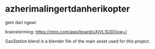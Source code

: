 # azherimalingertdanherikopter
gem dari ngawi

brainstorming:
https://miro.com/app/board/uXjVLSUDOxw=/

GasStation.blend is a blender file of the main asset used for this project.
